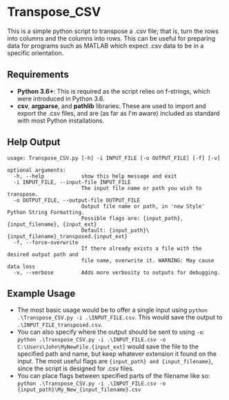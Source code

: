 # Transpose_CSV

This is a simple python script to transpose a .csv file; that is, turn the rows into columns and the columns into rows. This can be useful for preparing data for programs such as MATLAB which expect .csv data to be in a specific orientation.

## Requirements

- **Python 3.6+**:  This is required as the script relies on f-strings, which were introduced in Python 3.6.
- **csv**, **argparse**, and **pathlib** libraries:     These are used to import and export the .csv files, and are (as far as I'm aware) included as standard with most Python installations.

## Help Output

```helpfile
usage: Transpose_CSV.py [-h] -i INPUT_FILE [-o OUTPUT_FILE] [-f] [-v]

optional arguments:
  -h, --help            show this help message and exit
  -i INPUT_FILE, --input-file INPUT_FILE
                        The input file name or path you wish to transpose.
  -o OUTPUT_FILE, --output-file OUTPUT_FILE
                        Output file name or path, in 'new Style' Python String Formatting.
                        Possible flags are: {input_path}, {input_filename}, {input_ext}
                        Default: {input_path}\{input_filename}_transposed.{input_ext}
  -f, --force-overwrite
                        If there already exists a file with the desired output path and
                        file name, overwrite it. WARNING: May cause data loss
  -v, --verbose         Adds more verbosity to outputs for debugging.
```

## Example Usage

- The most basic usage would be to offer a single input using `python .\Transpose_CSV.py -i .\INPUT_FILE.csv`. This would save the output to `.\INPUT_FILE_transposed.csv`.
- You can also specify where the output should be sent to using `-o`: `python .\Transpose_CSV.py -i .\INPUT_FILE.csv -o C:\Users\John\MyNewFile.{input_ext}` would save the file to the specified path and name, but keep whatever extension it found on the input. The most useful flags are `{input_path} and {input_filename}`, since the script is designed for .csv files.
- You can place flags between specified parts of the filename like so: `python .\Transpose_CSV.py -i .\INPUT_FILE.csv -o {input_path}\My_New_{input_filename}.csv`
